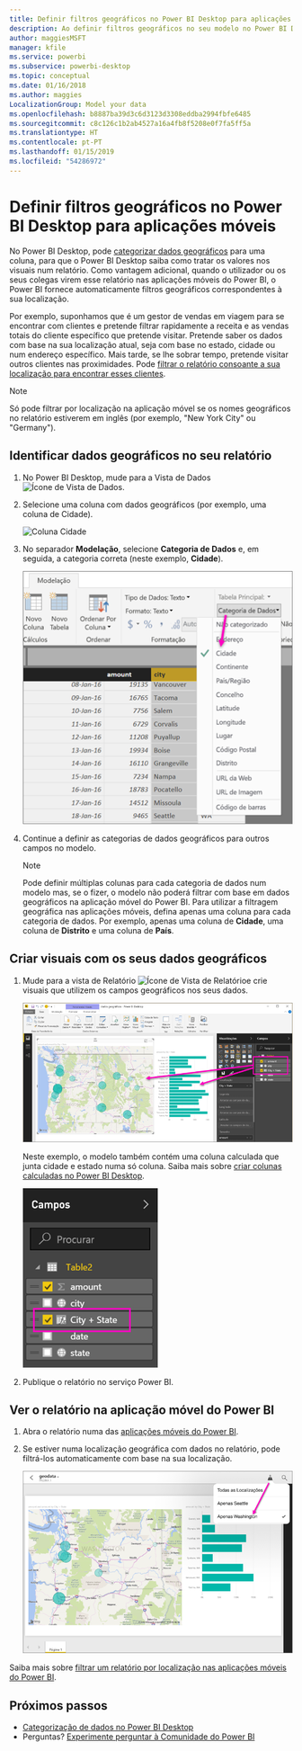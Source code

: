 ```yaml
---
title: Definir filtros geográficos no Power BI Desktop para aplicações móveis
description: Ao definir filtros geográficos no seu modelo no Power BI Desktop, pode filtrar dados na sua localização automaticamente nas aplicações móveis do Power BI.
author: maggiesMSFT
manager: kfile
ms.service: powerbi
ms.subservice: powerbi-desktop
ms.topic: conceptual
ms.date: 01/16/2018
ms.author: maggies
LocalizationGroup: Model your data
ms.openlocfilehash: b8887ba39d3c6d3123d3308eddba2994fbfe6485
ms.sourcegitcommit: c8c126c1b2ab4527a16a4fb8f5208e0f7fa5ff5a
ms.translationtype: HT
ms.contentlocale: pt-PT
ms.lasthandoff: 01/15/2019
ms.locfileid: "54286972"
---
```

# <a name="set-geographic-filters-in-power-bi-desktop-for-the-mobile-apps"></a>Definir filtros geográficos no Power BI Desktop para aplicações móveis
No Power BI Desktop, pode [categorizar dados geográficos](desktop-data-categorization.md) para uma coluna, para que o Power BI Desktop saiba como tratar os valores nos visuais num relatório. Como vantagem adicional, quando o utilizador ou os seus colegas virem esse relatório nas aplicações móveis do Power BI, o Power BI fornece automaticamente filtros geográficos correspondentes à sua localização. 

Por exemplo, suponhamos que é um gestor de vendas em viagem para se encontrar com clientes e pretende filtrar rapidamente a receita e as vendas totais do cliente específico que pretende visitar. Pretende saber os dados com base na sua localização atual, seja com base no estado, cidade ou num endereço específico. Mais tarde, se lhe sobrar tempo, pretende visitar outros clientes nas proximidades. Pode [filtrar o relatório consoante a sua localização para encontrar esses clientes](consumer/mobile/mobile-apps-geographic-filtering.md).

> [!NOTE]
> Só pode filtrar por localização na aplicação móvel se os nomes geográficos no relatório estiverem em inglês (por exemplo, "New York City" ou "Germany").
> 
> 

## <a name="identify-geographic-data-in-your-report"></a>Identificar dados geográficos no seu relatório
1. No Power BI Desktop, mude para a Vista de Dados ![Ícone de Vista de Dados](media/desktop-mobile-geofiltering/pbi_desktop_data_icon.png).
2. Selecione uma coluna com dados geográficos (por exemplo, uma coluna de Cidade).
   
    ![Coluna Cidade](media/desktop-mobile-geofiltering/power-bi-desktop-geo-column.png)
3. No separador **Modelação**, selecione **Categoria de Dados** e, em seguida, a categoria correta (neste exemplo, **Cidade**).
   
    ![Caixa Categoria de dados](media/desktop-mobile-geofiltering/power-bi-desktop-geo-category.png)
4. Continue a definir as categorias de dados geográficos para outros campos no modelo. 
   
   > [!NOTE]
   > Pode definir múltiplas colunas para cada categoria de dados num modelo mas, se o fizer, o modelo não poderá filtrar com base em dados geográficos na aplicação móvel do Power BI. Para utilizar a filtragem geográfica nas aplicações móveis, defina apenas uma coluna para cada categoria de dados. Por exemplo, apenas uma coluna de **Cidade**, uma coluna de **Distrito** e uma coluna de **País**. 
   > 
   > 

## <a name="create-visuals-with-your-geographic-data"></a>Criar visuais com os seus dados geográficos
1. Mude para a vista de Relatório ![Ícone de Vista de Relatório](media/desktop-mobile-geofiltering/power-bi-desktop-report-icon.png)e crie visuais que utilizem os campos geográficos nos seus dados. 
   
    ![Relatório com mapa](media/desktop-mobile-geofiltering/power-bi-desktop-geo-report.png)
   
    Neste exemplo, o modelo também contém uma coluna calculada que junta cidade e estado numa só coluna. Saiba mais sobre [criar colunas calculadas no Power BI Desktop](desktop-calculated-columns.md).
   
    ![Campo Cidade + Estado](media/desktop-mobile-geofiltering/power-bi-desktop-city-state-column.png)
2. Publique o relatório no serviço Power BI.

## <a name="view-the-report-in-power-bi-mobile-app"></a>Ver o relatório na aplicação móvel do Power BI
1. Abra o relatório numa das [aplicações móveis do Power BI](consumer/mobile/mobile-apps-for-mobile-devices.md).
2. Se estiver numa localização geográfica com dados no relatório, pode filtrá-los automaticamente com base na sua localização.
   
    ![Filtragem geográfica na aplicação móvel](media/desktop-mobile-geofiltering/power-bi-mobile-geo-map-set-filter.png)

Saiba mais sobre [filtrar um relatório por localização nas aplicações móveis do Power BI](consumer/mobile/mobile-apps-geographic-filtering.md).

## <a name="next-steps"></a>Próximos passos
* [Categorização de dados no Power BI Desktop](desktop-data-categorization.md)  
* Perguntas? [Experimente perguntar à Comunidade do Power BI](http://community.powerbi.com/)

